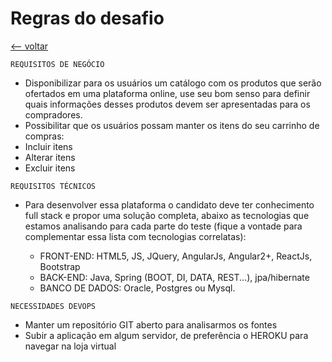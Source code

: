 # Regras do desafio

[<-- voltar](../README.md)

``REQUISITOS DE NEGÓCIO``
- Disponibilizar para os usuários um catálogo com os produtos que serão ofertados em uma plataforma online, use seu bom senso para definir quais informações desses produtos devem ser apresentadas para os compradores.
- Possibilitar que os usuários possam manter os itens do seu carrinho de compras:
- Incluir itens
- Alterar itens
- Excluir itens

``REQUISITOS TÉCNICOS``
- Para desenvolver essa plataforma o candidato deve ter conhecimento full stack e propor uma solução completa, abaixo as tecnologias que estamos analisando para cada parte do teste (fique a vontade para complementar essa lista com tecnologias correlatas):

    - FRONT-END: HTML5, JS, JQuery, AngularJs, Angular2+, ReactJs, Bootstrap
    - BACK-END: Java, Spring (BOOT, DI, DATA, REST...), jpa/hibernate
    - BANCO DE DADOS: Oracle, Postgres ou Mysql.

``NECESSIDADES DEVOPS``
- Manter um repositório GIT aberto para analisarmos os fontes
- Subir a aplicação em algum servidor, de preferência o HEROKU para navegar na loja virtual
